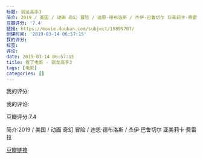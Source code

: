```yaml
---
标题: 驯龙高手3
简介: 2019 / 美国 / 动画 奇幻 冒险 / 迪恩·德布洛斯 / 杰伊·巴鲁切尔 亚美莉卡·费雷拉
豆瓣评分: '7.4'
链接: https://movie.douban.com/subject/19899707/
创建时间: '2019-03-14 06:57:15'
我的评分:
标签:
评论:
date: 2019-03-14 06:57:15
title: 看了电影 - 驯龙高手3
tags: [电影]
categories: []
---
```


我的评分:

我的评论:

豆瓣评分:7.4

简介:2019 / 美国 / 动画 奇幻 冒险 / 迪恩·德布洛斯 / 杰伊·巴鲁切尔 亚美莉卡·费雷拉

[豆瓣链接](https://movie.douban.com/subject/19899707/)

